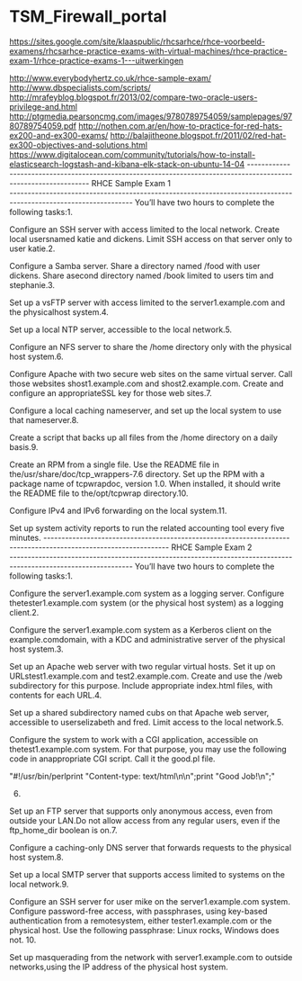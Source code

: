 # TSM_Firewall_portal


https://sites.google.com/site/klaaspublic/rhcsarhce/rhce-voorbeeld-examens/rhcsarhce-practice-exams-with-virtual-machines/rhce-practice-exam-1/rhce-practice-exams-1---uitwerkingen


http://www.everybodyhertz.co.uk/rhce-sample-exam/
http://www.dbspecialists.com/scripts/
http://mrafeyblog.blogspot.fr/2013/02/compare-two-oracle-users-privilege-and.html
http://ptgmedia.pearsoncmg.com/images/9780789754059/samplepages/9780789754059.pdf
http://nothen.com.ar/en/how-to-practice-for-red-hats-ex200-and-ex300-exams/
http://balajitheone.blogspot.fr/2011/02/red-hat-ex300-objectives-and-solutions.html
https://www.digitalocean.com/community/tutorials/how-to-install-elasticsearch-logstash-and-kibana-elk-stack-on-ubuntu-14-04
*----------------------------------------------------------------------------------------------------------------*
                                       RHCE Sample Exam 1                                                         
*----------------------------------------------------------------------------------------------------------------*
You’ll have two hours to complete the following tasks:1.
 
Configure an SSH server with access limited to the local network. Create local usersnamed katie and dickens. Limit SSH access on that server only to user katie.2.
 
Configure a Samba server. Share a directory named /food with user dickens. Share asecond directory named /book limited to users tim and stephanie.3.
 
Set up a vsFTP server with access limited to the server1.example.com and the physicalhost system.4.
 
Set up a local NTP server, accessible to the local network.5.
 
Configure an NFS server to share the /home directory only with the physical host system.6.
 
Configure Apache with two secure web sites on the same virtual server. Call those websites shost1.example.com and shost2.example.com. Create and configure an appropriateSSL key for those web sites.7.
 
Configure a local caching nameserver, and set up the local system to use that nameserver.8.
 
Create a script that backs up all files from the /home directory on a daily basis.9.
 
Create an RPM from a single file. Use the README file in the/usr/share/doc/tcp_wrappers-7.6 directory. Set up the RPM with a package name of tcpwrapdoc, version 1.0. When installed, it should write the README file to the/opt/tcpwrap directory.10.
 
Configure IPv4 and IPv6 forwarding on the local system.11.
 
Set up system activity reports to run the related accounting tool every five minutes.
*----------------------------------------------------------------------------------------------------------------*
                                       RHCE Sample Exam 2                                                         
*----------------------------------------------------------------------------------------------------------------*
You’ll have two hours to complete the following tasks:1.
 
Configure the server1.example.com system as a logging server. Configure thetester1.example.com system (or the physical host system) as a logging client.2.
 
Configure the server1.example.com system as a Kerberos client on the example.comdomain, with a KDC and administrative server of the physical host system.3.
 
Set up an Apache web server with two regular virtual hosts. Set it up on URLstest1.example.com and test2.example.com. Create and use the /web subdirectory for this purpose. Include appropriate index.html files, with contents for each URL.4.
 
Set up a shared subdirectory named cubs on that Apache web server, accessible to userselizabeth and fred. Limit access to the local network.5.
 
Configure the system to work with a CGI application, accessible on thetest1.example.com system. For that purpose, you may use the following code in anappropriate CGI script. Call it the good.pl file.

"#!/usr/bin/perlprint "Content-type: text/html\n\n";print "Good Job!\n";"

6.
 
Set up an FTP server that supports only anonymous access, even from outside your LAN.Do not allow access from any regular users, even if the ftp_home_dir boolean is on.7.
 
Configure a caching-only DNS server that forwards requests to the physical host system.8.
 
Set up a local SMTP server that supports access limited to systems on the local network.9.
 
Configure an SSH server for user mike on the server1.example.com system. Configure password-free access, with passphrases, using key-based authentication from a remotesystem, either tester1.example.com or the physical host. Use the following passphrase:
Linux rocks, Windows does not.
10.
 
Set up masquerading from the network with server1.example.com to outside networks,using the IP address of the physical host system.
